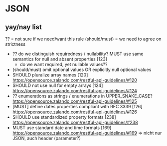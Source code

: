 # JSON

## yay/nay list

?? = not sure if we need/want this rule
(should/must) = we need to agree on strictness

- ?? do we distinguish requiredness / nullability? MUST use same semantics for null and absent properties [123]
  - do we want required, yet nullable values??
- (should/must) omit optional values OR explicitly null optional values
- SHOULD pluralize array names [120] <https://opensource.zalando.com/restful-api-guidelines/#120>
- SHOULD not use null for empty arrays [124] <https://opensource.zalando.com/restful-api-guidelines/#124>
- ?? enumerations as strings / enumerations in UPPER_SNAKE_CASE? <https://opensource.zalando.com/restful-api-guidelines/#125>
- [MUST] define dates properties compliant with RFC 3339 [126] <https://opensource.zalando.com/restful-api-guidelines/#126>
- SHOULD use standardized property formats [238] <https://opensource.zalando.com/restful-api-guidelines/#238>
- MUST use standard date and time formats [169] <https://opensource.zalando.com/restful-api-guidelines/#169> => nicht nur JSON, auch header (parameter?)
